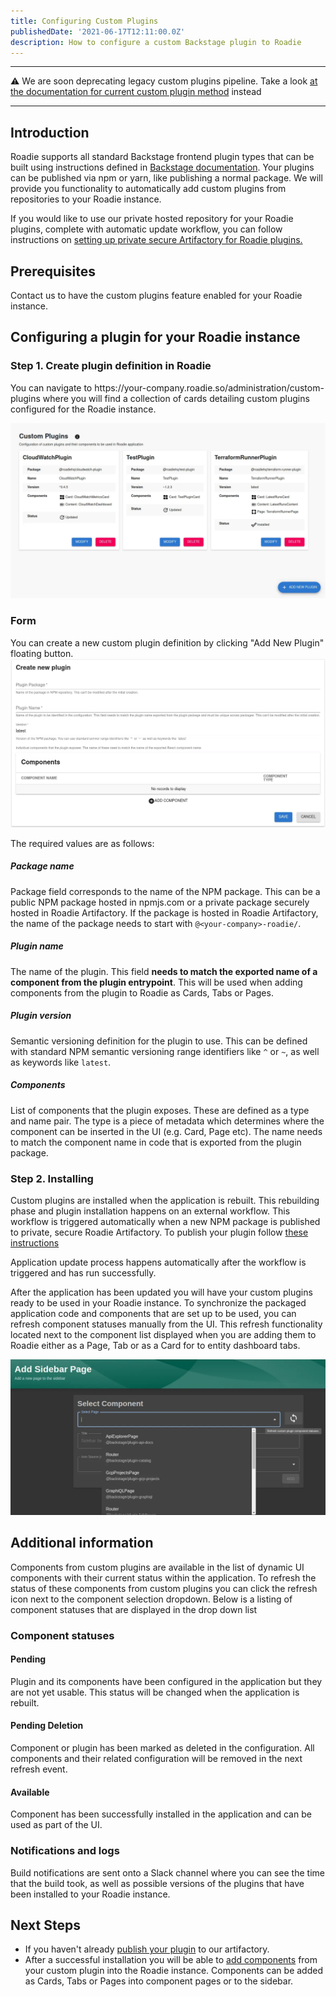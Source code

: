 ```yaml
---
title: Configuring Custom Plugins
publishedDate: '2021-06-17T12:11:00.0Z'
description: How to configure a custom Backstage plugin to Roadie
---
```


---

⚠️ We are soon deprecating legacy custom plugins pipeline. Take a look [at the documentation for current custom plugin method](/docs/custom-plugins/overview/) instead

---

## Introduction

Roadie supports all standard Backstage frontend plugin types that can be built using instructions defined in [Backstage documentation][backstage-plugin-documentation]. Your plugins can be published via npm or yarn, like publishing a normal package. We will provide you functionality to automatically add custom plugins from repositories to your Roadie instance.

If you would like to use our private hosted repository for your Roadie plugins, complete with automatic update workflow, you can follow instructions on [setting up private secure Artifactory for Roadie plugins.](/docs/custom-plugins/legacy/artifactory/)

## Prerequisites

Contact us to have the custom plugins feature enabled for your Roadie instance.

## Configuring a plugin for your Roadie instance

### Step 1. Create plugin definition in Roadie

You can navigate to h<gatsbyhack>tt</gatsbyhack>ps://your-company.roadie.so/administration/custom-plugins where you will find a collection of cards detailing custom plugins configured for the Roadie instance.

![custom_plugins_page](custom_plugins_page.webp)

### Form

You can create a new custom plugin definition by clicking "Add New Plugin" floating button.
![custom_plugin_form](custom_plugin_form.webp)

The required values are as follows:

##### **Package name**

Package field corresponds to the name of the NPM package. This can be a public NPM package hosted in npmjs.com or a private package securely hosted in Roadie Artifactory. If the package is hosted in Roadie Artifactory, the name of the package needs to start with `@<your-company>-roadie/`.

##### **Plugin name**

The name of the plugin. This field **needs to match the exported name of a component from the plugin entrypoint**. This will be used when adding components from the plugin to Roadie as Cards, Tabs or Pages.

##### **Plugin version**

Semantic versioning definition for the plugin to use. This can be defined with standard NPM semantic versioning range identifiers like `^` or `~`, as well as keywords like `latest`.

##### **Components**

List of components that the plugin exposes. These are defined as a type and name pair. The type is a piece of metadata which determines where the component can be inserted in the UI (e.g. Card, Page etc). The name needs to match the component name in code that is exported from the plugin package.

### Step 2. Installing

Custom plugins are installed when the application is rebuilt. This rebuilding phase and plugin installation happens on an external workflow. This workflow is triggered automatically when a new NPM package is published to private, secure Roadie Artifactory. To publish your plugin follow [these instructions](/docs/custom-plugins/legacy/artifactory/)

Application update process happens automatically after the workflow is triggered and has run successfully.

After the application has been updated you will have your custom plugins ready to be used in your Roadie instance. To synchronize the packaged application code and components that are set up to be used, you can refresh component statuses manually from the UI. This refresh functionality located next to the component list displayed when you are adding them to Roadie either as a Page, Tab or as a Card for to entity dashboard tabs.

![custom_plugin_component_refresh](custom_plugin_component_refresh.webp)

## Additional information

Components from custom plugins are available in the list of dynamic
UI components with their current status within the application. To
refresh the status of these components from custom plugins you can
click the refresh icon next to the component selection dropdown. Below is a listing of component statuses that are displayed in the drop down list

### Component statuses

#### Pending

Plugin and its components have been configured in the application
but they are not yet usable. This status will be changed when the
application is rebuilt.

#### Pending Deletion

Component or plugin has been marked as deleted in the configuration.
All components and their related configuration will be removed in
the next refresh event.

#### Available

Component has been successfully installed in the application and can
be used as part of the UI.

### Notifications and logs

Build notifications are sent onto a Slack channel where you can see the time that the build took, as well as possible versions of the plugins that have been installed to your Roadie instance.

## Next Steps

- If you haven't already [publish your plugin](/docs/custom-plugins/legacy/artifactory/) to our artifactory.
- After a successful installation you will be able to [add components](/docs/details/updating-the-ui) from your custom plugin into the Roadie instance. Components can be added as Cards, Tabs or Pages into component pages or to the sidebar.

[backstage-plugin-documentation]: https://backstage.io/docs/plugins/create-a-plugin
